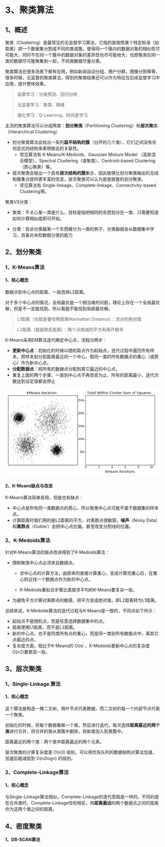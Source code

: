# 3、聚类算法

## 1、概述

聚类（Clustering）是最常见的无监督学习算法，它指的是按照某个特定标准（如距离）把一个数据集分割成不同的类或簇，使得同一个簇内的数据对象的相似性尽可能大，同时不在同一个簇中的数据对象的差异性也尽可能地大，也即聚类后同一类的数据尽可能聚集到一起，不同类数据尽量分离。

聚类算法在很多场景下都有应用，例如新闻自动分组，用户分群，图像分割等等，很多时候，无监督的聚类算法，得到的聚类结果还可以作为特征在后续监督学习中应用，提升整体效果。

> 监督学习：分类预测、回归分析
>
> 无监督学习：聚类、降维
>
> 强化学习：Q-Learning、时间差学习

主流的聚类算法可以分成两类：**划分聚类**（Partitioning Clustering）和**层次聚**类（Hierarchical Clustering）

- 划分聚类算法会给出一系列**扁平结构的簇**（分开的几个类），它们之间没有任何显式的结构来表明彼此的关联性。
  - 常见算法有 K-Means/K-Medoids、Gaussian Mixture Model （高斯混合模型）、Spectral Clustering（谱聚类）、Centroid-based Clustering（质心聚类）等。
- 层次聚类会输出一个具有**层次结构的簇**集合，因此能够比划分聚类输出的无结构簇集合提供更丰富的信息，层次聚类可以认为是是嵌套的划分聚类。
  - 常见算法有 Single-linkage、Complete-linkage、Connectivity-based Clustering等。

聚类VS分类：

- 聚类：不关心某一类是什么，目标是指吧相同的东西划分在一类，只需要知道如何计算相似度即可开始。

- 分类：告诉分类器某一个东西被分为一类的例子，分类器就会从数据集中学习，具备对未知数据分类的能力

## 2、划分聚类

### 1、K-Means算法

#### 1、核心概念

数据点到中心点的距离，一般选择L2距离。

对于多个中心点的情况，全局最优是一个相当难的问题，理论上存在一个全局最优解，但是不一定能找到，所以看能不能找到局部最优解。

>L1距离（也就是曼哈顿距离Manhattan Distance）：求点的绝对值
>
>L2距离（就是欧氏距离）：两个点相减的平方和再开根号

K-Means采用EM算法迭代确定中心点，流程分两步：

- **更新中心点**：初始化的时候以随机取点作为起始点，迭代过程中遍历所有样本，把样本划分到距离最近的一个中心，取同一类的所有数据点的重心（或质心）作为新中心点。
- **分配数据点**：把所有的数据点分配到离它最近的中心点。
- 重复上面的两个步骤，一直到中心点不再改变为止、所有的距离最小、迭代次数达到设定值都会停止

![4b3da0ed0019b05b2877d0cdc71625e6](images/4b3da0ed0019b05b2877d0cdc71625e6.gif)

#### 2、K-Means缺点与改进

K-Means算法简单易用，但是也有缺点：

- 中心点是所有同一类数据点的质心，所以聚类中心点可能不属于数据集的样本点。
- 计算距离时我们用的是L2距离的平方，对离群点很敏感，**噪声**（Noisy Data）和**离群点**（Outlier）会把中心点拉偏，甚至改变分割线的位置。

### 2、K-Medoids算法

针对K-Means算法的缺点改进得到了K-Medoids算法：

- 限制聚类中心点必须来自数据点。

  - 求中心点的计算方法，由原来的直接计算重心，变成计算完重心后，在重心附近找一个数据点作为新的中心点。

  - K-Medoids重拟合步骤比直接求平均的K-Means要复杂一些。

- 为避免平方计算对离群点的敏感，把平方变成绝对值，即L2距离转为L1距离。



总结来说，K-Medoids算法的迭代过程与K-Means是一致的，不同点如下所示：

- 起始点不是随机点，而是任意选择数据集中的点。
- 距离使用L1距离，而不是L2距离。
- 新的中心点，也不是同类所有点的重心，而是同一类别所有数据点中，离其它点最近的点。
- 复杂度方面，相比于K-Means的 O(n) ，K-Medoids更新中心点的复杂度 O(n2)要更高一些。

## 3、层次聚类

### 1、Single-Linkage 算法

#### 1、核心概念

这个算法是构造一棵二叉树，用叶节点代表数据，而二叉树的每一个内部节点代表一个聚类。

初始化的时候，将每个数据看做一个类，然后进行迭代，每次选择**距离最近的两个类**进行合并，将合并的类从类簇中删除，将新类加入到类簇中。

距离最近的两个类：两个类中距离最近的两个元素。

层次聚类的计算复杂度是 O(n3) 级别，可以用优先队列的数据结构对算法加速，加速后能减低到 O(n2logn) 的级别。

### 2、Complete-Linkage算法

#### 1、核心概念

与Single-Linkage算法相似，Complete-Linkage的迭代思路是一样的，不同的是在合并类时，Complete-Linkage恰恰相反，用**距离最远**的两个数据点之间的距离作为这两个类之间的距离。

## 4、密度聚类

#### 1、DB-SCAN算法





